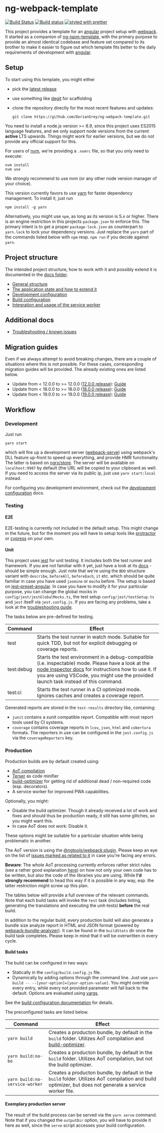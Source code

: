 # ng-webpack-template

[![Build Status](https://travis-ci.org/DorianGrey/ng-webpack-template.svg?branch=master)](https://travis-ci.org/DorianGrey/ng-webpack-template)
[![Build status](https://ci.appveyor.com/api/projects/status/rmlgxb0kwrbj0e6u/branch/master?svg=true)](https://ci.appveyor.com/project/DorianGrey/ng-webpack-template/branch/master)
[![styled with prettier](https://img.shields.io/badge/styled_with-prettier-ff69b4.svg)](https://github.com/prettier/prettier)

This project provides a template for an [angular](https://angular.io/) project setup with [webpack](http://webpack.github.io).
It started as a companion of [ng-jspm-template](https://github.com/flaviait/ng2-jspm-template), with the primary purpose to provide an almost identical codebase and feature set compared to its brother to make it easier to figure out which template fits better to the daily requirements of development with [angular](https://angular.io/).

## Setup

To start using this template, you might either
 - pick the [latest release](https://github.com/DorianGrey/ng-webpack-template/releases/latest)
 - use something like [degit](https://github.com/Rich-Harris/degit) for scaffolding
 - clone the repository directly for the most recent features and updates:

   `git clone https://github.com/DorianGrey/ng-webpack-template.git`  

You need to install a node.js version >= 8.9, since this project uses ES2015 language features, and we only support node versions from the current **active** LTS upwards.
Things might work for earlier versions, but we do not provide any official support for this.

For users of [nvm](https://github.com/creationix/nvm), we're providing a `.nvmrc` file, so that you only need to execute:
```
nvm install
nvm use
```
We strongly recommend to use nvm (or any other node version manager of your choice).

This version currently favors to use [yarn](https://github.com/yarnpkg/yarn) for faster dependency management. To install it, just run
```
npm install -g yarn
```
Alternatively, you might use `npm`, as long as its version is 5.x or higher. There is an engine restriction in this projects `package.json` to enforce this. The primary intent is to get a proper `package-lock.json` as counterpart to `yarn.lock` to lock your dependency versions. Just replace the `yarn` part of the commands listed below with `npm` resp. `npm run` if you decide against `yarn`.

## Project structure
The intended project structure, how to work with it and possibly extend it is documented in the [docs folder](https://github.com/DorianGrey/ng-webpack-template/tree/master/docs).

- [General structure](https://github.com/DorianGrey/ng-webpack-template/blob/master/docs/general_structure.md)
- [The application state and how to extend it](https://github.com/DorianGrey/ng-webpack-template/blob/master/docs/app_state.md)
- [Development configuration](https://github.com/DorianGrey/ng-webpack-template/blob/master/docs/dev_configuration.md)
- [Build configuration](https://github.com/DorianGrey/ng-webpack-template/blob/master/docs/build_configuration.md)
- [Integration and usage of the service worker](https://github.com/DorianGrey/ng-webpack-template/blob/master/docs/service_worker.md)

## Additional docs
- [Troubleshooting / known issues](https://github.com/DorianGrey/ng-webpack-template/blob/master/docs/troubleshooting.md)

## Migration guides
Even if we always attempt to avoid breaking changes, there are a couple of situations where this is not possible. For these cases, corresponding migration guides will be provided. The already existing ones are listed below.
- Update from < 12.0.0 to >= 12.0.0 ([12.0.0 release](https://github.com/DorianGrey/ng-webpack-template/releases/tag/12.0.0)): [Guide](https://github.com/DorianGrey/ng-webpack-template/blob/master/migration/MIGRATION__12_0_0.md)
- Update from < 18.0.0 to >= 18.0.0 ([18.0.0 release](https://github.com/DorianGrey/ng-webpack-template/releases/tag/18.0.0)): [Guide](https://github.com/DorianGrey/ng-webpack-template/blob/master/migration/MIGRATION__18_0_0.md)
- Update from < 19.0.0 to >= 19.0.0 ([19.0.0 release](https://github.com/DorianGrey/ng-webpack-template/releases/tag/19.0.0)): [Guide](https://github.com/DorianGrey/ng-webpack-template/blob/master/migration/MIGRATION__19_0_0.md)

## Workflow

### Development

Just run
```
yarn start
```
which will fire up a development server ([webpack-serve](https://github.com/webpack-contrib/webpack-serve)) using webpack's DLL feature up-front to speed up everything, and provide HMR functionality. The latter is based on [ngrx/store](https://github.com/ngrx/store). The server will be available on `localhost:9987` by default (the URL will be copied to your clipboard as well. If you need to access the server via its public ip, just use `yarn start:local` instead. 

For configuring you development environment, check out the [development configuration](https://github.com/DorianGrey/ng-webpack-template/blob/master/docs/dev_configuration.md) docs.

### Testing

#### E2E
E2E-testing is currently not included in the default setup. This might change in the future, but for the moment you will have to setup tools like [protractor](https://github.com/angular/protractor) or [cypress](https://github.com/cypress-io/cypress) on your own.

#### Unit
This project uses [jest](https://facebook.github.io/jest/) for unit testing. It includes both the test runner and framework. If you are not familiar with it yet, just have a look at its [docs](https://facebook.github.io/jest/docs/en/getting-started.html) - should be simple enough. Just note that we're using the `BDD` structure variant with `describe`, `beforeAll`, `beforeEach`, `it` etc. which should be quite familiar in case you have used `jasmine` or `mocha` before.
The setup is based on [jest-preset-angular](https://github.com/thymikee/jest-preset-angular). In case you have to modify it for your particular purpose, you can change the global mocks in `config/jest/jestGlobalMocks.ts`, the test setup `config/jest/testSetup.ts` and `jest` itself via `jest.config.js`. If you are facing any problems, take a look at the [troubleshooting guide](https://github.com/DorianGrey/ng-webpack-template/blob/master/docs/troubleshooting.md).

The tasks below are pre-defined for testing.

| Command    | Effect    |
| ---------- | --------- | 
| test       | Starts the test runner in watch mode. Suitable for quick TDD, but not for explicit debugging or coverage reports. |
| test:debug | Starts the test environment in a debug-compatible (i.e. inspectable) mode. Please have a look at the [node inspector docs](https://nodejs.org/en/docs/inspector/) for instructions how to use it. If you are using VSCode, you might use the provided launch task instead of this command.|
| test:ci    | Starts the test runner in a CI optimized mode. Ignores caches and creates a coverage report. |

Generated reports are stored in the `test-results` directory like, containing:
- `junit` contains a xunit compatible report. Compatible with most report tools used by CI systems.
- `coverage` contains coverage reports in `lcov`, `json`, `html` and `cobertura` formats. The reporters in use can be configured in the `jest.config.js` via the `coverageReporters` key.

### Production

Production builds are by default created using:
- [AoT compilation](https://angular.io/docs/ts/latest/cookbook/aot-compiler.html)
- [Terser](https://github.com/terser-js/terser) as code minifier
- [build-optimizer](https://github.com/angular/devkit/tree/master/packages/angular_devkit/build_optimizer) for getting rid of additional dead / non-required code (esp. decorators).
- A service worker for improved PWA capabilities.

Optionally, you might:
- Disable the build optimizer. Though it already received a lot of work and fixes and should thus be production ready, it still has some glitches, so you might want this.
- In case AoT does not work: Disable it.

These options might be suitable for a particular situation while being problematic in another.

The AoT version is using the [@ngtools/webpack plugin](https://github.com/angular/angular-cli/blob/master/packages/webpack/README.md).
Please keep an eye on the list of [issues marked as related to it](https://github.com/angular/angular-cli/issues?utf8=%E2%9C%93&q=is%3Aissue%20is%3Aopen%20aot) in case you're facing any errors.

**Beware**: The whole AoT processing currently enforces rather strict rules (see a rather good explanation [here](https://medium.com/@isaacplmann/making-your-angular-2-library-statically-analyzable-for-aot-e1c6f3ebedd5)) on how not only your own code has to be written, but also the code of the libraries you are using. While **I'd strongly recommend** to head this way if it is possible in any way, esp. the latter restriction might screw up this plan.

The tables below will provide a full overview of the relevant commands.
Note that each build tasks will invoke the `test` task (includes linting, generating the translations and executing the unit-tests) **before** the real build.

In addition to the regular build, every production build will also generate a bundle size analyze report in HTML and JSON format (powered by [webpack-bundle-analyzer](https://github.com/th0r/webpack-bundle-analyzer)). It can be found in the `buildStats` dir once the build task completes. Please keep in mind that it will be overwritten in every cycle.

#### Build tasks

The build can be configured in two ways:
- Statically in the `config/build.config.js` file.
- Dynamically by adding options through the command line. Just use `yarn build -- --[your-option]=[your-option-value]`. You might override every entry, while every not provided parameter will fall back to the default. Options are evaluated using [yargs](https://github.com/yargs/yargs).

See the [build configuration documentation](https://github.com/DorianGrey/ng-webpack-template/blob/master/docs/build_configuration.md) for details.

The preconfigured tasks are listed below.

| Command            | Effect        |
| ------------------ | ------------- |
| `yarn build`    | Creates a producton bundle, by default in the `build` folder. Utilizes AoT compilation and [build-optimizer](https://github.com/angular/devkit/tree/master/packages/angular_devkit/build_optimizer).|
| `yarn build:no-bo`        | Creates a producton bundle, by default in the `build` folder. Utilizes AoT compilation, but not the build optimizer. |
| `yarn build:no-service-worker`        | Creates a producton bundle, by default in the `build` folder. Utilizes AoT compilation and build optimizer, but does not generate a service worker file. |

#### Exemplary production server

The result of the build process can be served via the `yarn serve` command. Note that if you changed the `outputDir` option, you will have to provide it here as well, since the `serve` script accesses your build configuration.
